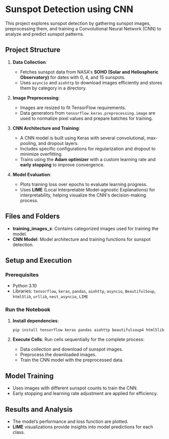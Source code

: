 # Sunspot Detection using CNN

This project explores sunspot detection by gathering sunspot images, preprocessing them, and training a Convolutional Neural Network (CNN) to analyze and predict sunspot patterns. 

## Project Structure

1. **Data Collection**: 
   - Fetches sunspot data from NASA's **SOHO (Solar and Heliospheric Observatory)** for dates with 0, 4, and 15 sunspots.
   - Uses `asyncio` and `aiohttp` to download images efficiently and stores them by category in a directory.

2. **Image Preprocessing**:
   - Images are resized to fit TensorFlow requirements.
   - Data generators from `tensorflow.keras.preprocessing.image` are used to normalize pixel values and prepare batches for training.

3. **CNN Architecture and Training**:
   - A CNN model is built using Keras with several convolutional, max-pooling, and dropout layers.
   - Includes specific configurations for regularization and dropout to minimize overfitting.
   - Trains using the **Adam optimizer** with a custom learning rate and **early stopping** to improve convergence.

4. **Model Evaluation**:
   - Plots training loss over epochs to evaluate learning progress.
   - Uses **LIME** (Local Interpretable Model-agnostic Explanations) for interpretability, helping visualize the CNN's decision-making process.

## Files and Folders

- **training_images_x**: Contains categorized images used for training the model.
- **CNN Model**: Model architecture and training functions for sunspot detection.

## Setup and Execution

### Prerequisites

- Python 3.10
- Libraries: `tensorflow`, `keras`, `pandas`, `aiohttp`, `asyncio`, `BeautifulSoup`, `html5lib`, `urllib`, `nest_asyncio`, `LIME`

### Run the Notebook

1. **Install dependencies**:
   ```bash
   pip install tensorflow keras pandas aiohttp beautifulsoup4 html5lib urllib3 nest_asyncio lime
   ```

2. **Execute Cells**: Run cells sequentially for the complete process:
   - Data collection and download of sunspot images.
   - Preprocess the downloaded images.
   - Train the CNN model with the preprocessed data.

## Model Training

- Uses images with different sunspot counts to train the CNN.
- Early stopping and learning rate adjustment are applied for efficiency.

## Results and Analysis

- The model’s performance and loss function are plotted.
- **LIME** visualizations provide insights into model predictions for each class.

